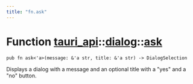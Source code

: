 ```yaml
---
title: "fn.ask"
---
```


# Function [tauri_api](/docs/api/rust/tauri_api/../index.html)::​[dialog](/docs/api/rust/tauri_api/index.html)::​[ask](/docs/api/rust/tauri_api/)

    pub fn ask<'a>(message: &'a str, title: &'a str) -> DialogSelection

Displays a dialog with a message and an optional title with a "yes" and a "no" button.
      